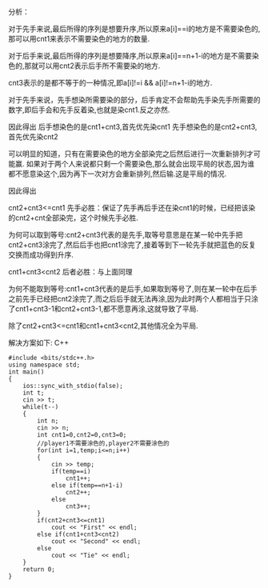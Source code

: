 分析：

对于先手来说,最后所得的序列是想要升序,所以原来a[i]==i的地方是不需要染色的,那可以用cnt1来表示不需要染色的地方的数量.

对于后手来说,最后所得的序列是想要降序,所以原来a[i]==n+1-i的地方是不需要染色的,那就可以用cnt2表示后手所不需要染的地方.

cnt3表示的是都不等于的一种情况,即a[i]!=i && a[i]!=n+1-i的地方.

对于先手来说，先手想染所需要染的部分，后手肯定不会帮助先手染先手所需要的数字,即后手会和先手反着染,也就是染cnt1.反之亦然.

因此得出
后手想染色的是cnt1+cnt3,首先优先染cnt1
先手想染色的是cnt2+cnt3,首先优先染cnt2

可以明显的知道，只有在需要染色的地方全部染完之后然后进行一次重新排列才可能赢.
如果对于两个人来说都只剩一个需要染色,那么就会出现平局的状态,因为谁都不愿意染这个,因为再下一次对方会重新排列,然后输.这是平局的情况.

因此得出

cnt2+cnt3<=cnt1 先手必胜：保证了先手再后手还在染cnt1的时候，已经把该染的cnt2+cnt全部染完，这个时候先手必胜.

为何可以取到等号:cnt2+cnt3代表的是先手,取等号意思是在某一轮中先手把cnt2+cnt3涂完了,然后后手也把cnt1涂完了,接着等到下一轮先手就把蓝色的反复交换而成功得到升序.

cnt1+cnt3<cnt2  后者必胜：与上面同理

为何不能取到等号:cnt1+cnt3代表的是后手,如果取到等号了,则在某一轮中在后手之前先手已经把cnt2涂完了,而之后后手就无法再涂,因为此时两个人都相当于只涂了cnt1+cnt3-1和cnt2+cnt3-1,都不愿意再涂,这就导致了平局.

除了cnt2+cnt3<=cnt1和cnt1+cnt3<cnt2,其他情况全为平局.

解决方案如下:
C++
```
#include <bits/stdc++.h>
using namespace std;
int main()
{
    ios::sync_with_stdio(false);
    int t;
    cin >> t;
    while(t--)
    {
        int n;
        cin >> n;
        int cnt1=0,cnt2=0,cnt3=0;
        //player1不需要涂色的,player2不需要涂色的
        for(int i=1,temp;i<=n;i++)
        {
            cin >> temp;
            if(temp==i)
                cnt1++;
            else if(temp==n+1-i)
                cnt2++;
            else
                cnt3++;
        }
        if(cnt2+cnt3<=cnt1)
            cout << "First" << endl;
        else if(cnt1+cnt3<cnt2)
            cout << "Second" << endl;
        else
            cout << "Tie" << endl;
    } 
    return 0;
}
```
